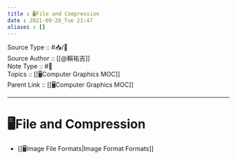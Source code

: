```yaml
---
title : 🖥️File and Compression
date : 2021-09-28_Tue 21:47
aliases : []
---
```

Source Type :: #📥/📄 <br>
Source Author :: [[@賴祐吉]]<br>
Note Type :: #📝 <br>
Topics :: [[🖥️Computer Graphics MOC]]<br>
Parent Link :: [[🖥️Computer Graphics MOC]]<br>

---
# 🖥️File and Compression
- [[🖥️Image File Formats|Image Format Formats]]